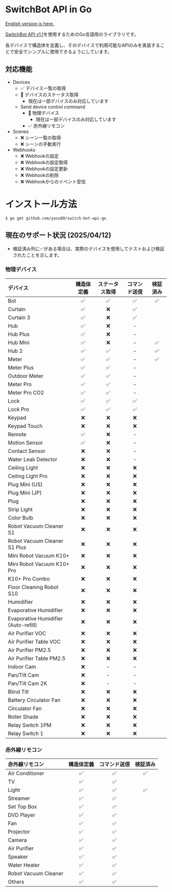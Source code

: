 # SwitchBot API in Go

[English version is here.](README.md)

[SwitchBot API v1.1](https://github.com/OpenWonderLabs/SwitchBotAPI)を使用するためのGo言語用のライブラリです。

各デバイスで構造体を定義し、そのデバイスで利用可能なAPIのみを実装することで安全でシンプルに使用できるようにしています。

## 対応機能

- Devices
  - ✅️ デバイス一覧の取得
  - 🚧 デバイスのステータス取得
    - 現在は一部デバイスのみ対応しています
  - Send device control command
    - 🚧 物理デバイス
      - 現在は一部デバイスのみ対応しています
    - ✅ 赤外線リモコン
- Scenes
  - ❌ シーン一覧の取得
  - ❌ シーンの手動実行
- Webhooks
  - ❌ Webhookの設定
  - ❌ Webhookの設定取得
  - ❌ Webhookの設定更新
  - ❌ Webhookの削除
  - ❌ Webhookからのイベント受信

# インストール方法

```shell
$ go get github.com/yasu89/switch-bot-api-go
```

## 現在のサポート状況 (2025/04/12)

- 検証済み列に✅がある場合は、実際のデバイスを使用してテストおよび検証されたことを示します。

### 物理デバイス

| デバイス                                 | 構造体定義 | ステータス取得 | コマンド送信 | 検証済み |
|:-------------------------------------|:-----:|:-------:|:------:|:----:|
| Bot                                  |   ✅   |    ✅    |   ✅    |  ✅   |
| Curtain                              |   ✅   |    ❌    |   ✅    |      |
| Curtain 3                            |   ✅   |    ❌    |   ✅    |      |
| Hub                                  |  ✅️   |    ❌    |   -    |      |
| Hub Plus                             |   ✅   |    ❌    |   -    |      |
| Hub Mini                             |   ✅   |    ❌    |   -    |  ✅   |
| Hub 2                                |   ✅   |    ✅    |   -    |  ✅   |
| Meter                                |   ✅   |    ✅    |   -    |  ✅   |
| Meter Plus                           |   ✅   |    ✅    |   -    |      |
| Outdoor Meter                        |   ✅   |    ✅    |   -    |      |
| Meter Pro                            |   ✅   |    ✅    |   -    |      |
| Meter Pro CO2                        |   ✅   |    ✅    |   -    |      |
| Lock                                 |   ✅   |    ✅    |   ✅    |      |
| Lock Pro                             |   ✅   |    ✅    |   ✅    |      |
| Keypad                               |   ❌   |    ❌    |   ❌    |      |
| Keypad Touch                         |   ❌   |    ❌    |   ❌    |      |
| Remote                               |   ✅   |    ❌    |   -    |      |
| Motion Sensor                        |   ✅   |    ❌    |   -    |      |
| Contact Sensor                       |   ❌   |    ❌    |   -    |      |
| Water Leak Detector                  |   ❌   |    ❌    |   -    |      |
| Ceiling Light                        |   ❌   |    ❌    |   ❌    |      |
| Ceiling Light Pro                    |   ❌   |    ❌    |   ❌    |      |
| Plug Mini (US)                       |   ❌   |    ❌    |   ❌    |      |
| Plug Mini (JP)                       |   ❌   |    ❌    |   ❌    |      |
| Plug                                 |   ❌   |    ❌    |   ❌    |      |
| Strip Light                          |   ❌   |    ❌    |   ❌    |      |
| Color Bulb                           |   ❌   |    ❌    |   ❌    |      |
| Robot Vacuum Cleaner S1              |   ❌   |    ❌    |   ❌    |      |
| Robot Vacuum Cleaner S1 Plus         |   ❌   |    ❌    |   ❌    |      |
| Mini Robot Vacuum K10+               |   ❌   |    ❌    |   ❌    |      |
| Mini Robot Vacuum K10+ Pro           |   ❌   |    ❌    |   ❌    |      |
| K10+ Pro Combo                       |   ❌   |    ❌    |   ❌    |      |
| Floor Cleaning Robot S10             |   ❌   |    ❌    |   ❌    |      |
| Humidifier                           |   ❌   |    ❌    |   ❌    |      |
| Evaporative Humidifier               |   ❌   |    ❌    |   ❌    |      |
| Evaporative Humidifier (Auto-refill) |   ❌   |    ❌    |   ❌    |      |
| Air Purifier VOC                     |   ❌   |    ❌    |   ❌    |      |
| Air Purifier Table VOC               |   ❌   |    ❌    |   ❌    |      |
| Air Purifier PM2.5                   |   ❌   |    ❌    |   ❌    |      |
| Air Purifier Table PM2.5             |   ❌   |    ❌    |   ❌    |      |
| Indoor Cam                           |   ❌   |    -    |   -    |      |
| Pan/Tilt Cam                         |   ❌   |    -    |   -    |      |
| Pan/Tilt Cam 2K                      |   ❌   |    -    |   -    |      |
| Blind Tilt                           |   ❌   |    ❌    |   ❌    |      |
| Battery Circulator Fan               |   ❌   |    ❌    |   ❌    |      |
| Circulator Fan                       |   ❌   |    ❌    |   ❌    |      |
| Roller Shade                         |   ❌   |    ❌    |   ❌    |      |
| Relay Switch 1PM                     |   ❌   |    ❌    |   ❌    |      |
| Relay Switch 1                       |   ❌   |    ❌    |   ❌    |      |

### 赤外線リモコン

| 赤外線リモコン              | 構造体定義 | コマンド送信 | 検証済み |
|:---------------------|:-----:|:------:|:----:|
| Air Conditioner      |   ✅   |   ✅    |  ✅   |
| TV                   |   ✅   |   ✅    |      |
| Light                |   ✅   |   ✅    |  ✅   |
| Streamer             |   ✅   |   ✅    |      |
| Set Top Box          |   ✅   |   ✅    |      |
| DVD Player           |   ✅   |   ✅    |      |
| Fan                  |   ✅   |   ✅    |      |
| Projector            |   ✅   |   ✅    |      |
| Camera               |   ✅   |   ✅    |      |
| Air Purifier         |   ✅   |   ✅    |      |
| Speaker              |   ✅   |   ✅    |      |
| Water Heater         |   ✅   |   ✅    |      |
| Robot Vacuum Cleaner |   ✅   |   ✅    |      |
| Others               |   ✅   |   ✅    |      |
